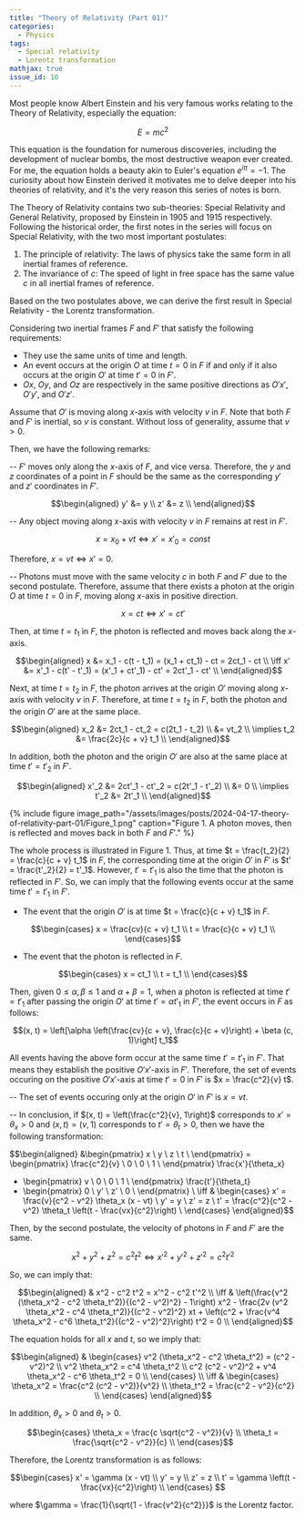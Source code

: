 ```yaml
---
title: "Theory of Relativity (Part 01)"
categories:
  - Physics
tags:
  - Special relativity
  - Lorentz transformation
mathjax: true
issue_id: 10
---
```


Most people know Albert Einstein and his very famous works relating to the Theory of Relativity, especially the equation:

$$
E = mc^2
$$

This equation is the foundation for numerous discoveries, including the development of nuclear bombs, the most destructive weapon ever created.
For me, the equation holds a beauty akin to Euler's equation $e^{i \pi} = -1$.
The curiosity about how Einstein derived it motivates me to delve deeper into his theories of relativity, and it's the very reason this series of notes is born.

The Theory of Relativity contains two sub-theories: Special Relativity and General Relativity, proposed by Einstein in 1905 and 1915 respectively.
Following the historical order, the first notes in the series will focus on Special Relativity, with the two most important postulates:
1. The principle of relativity: The laws of physics take the same form in all inertial frames of reference.
2. The invariance of $c$: The speed of light in free space has the same value $c$ in all inertial frames of reference.

Based on the two postulates above, we can derive the first result in Special Relativity - the Lorentz transformation.

Considering two inertial frames $F$ and $F'$ that satisfy the following requirements:
- They use the same units of time and length.
- An event occurs at the origin $O$ at time $t = 0$ in $F$ if and only if it also occurs at the origin $O'$ at time $t' = 0$ in $F'$.
- $Ox$, $Oy$, and $Oz$ are respectively in the same positive directions as $O'x'$, $O'y'$, and $O'z'$.

Assume that $O'$ is moving along $x$-axis with velocity $v$ in $F$.
Note that both $F$ and $F'$ is inertial, so $v$ is constant.
Without loss of generality, assume that $v > 0$.

Then, we have the following remarks:

-- $F'$ moves only along the $x$-axis of $F$, and vice versa.
Therefore, the $y$ and $z$ coordinates of a point in $F$ should be the same as the corresponding $y'$ and $z'$ coordinates in $F'$.

$$\begin{aligned}
y' &= y \\
z' &= z \\
\end{aligned}$$

-- Any object moving along $x$-axis with velocity $v$ in $F$ remains at rest in $F'$.

$$
x = x_0 + vt \iff x' = x'_0 = const
$$

Therefore, $x = vt \iff x' = 0$.

-- Photons must move with the same velocity $c$ in both $F$ and $F'$ due to the second postulate.
Therefore, assume that there exists a photon at the origin $O$ at time $t = 0$ in $F$, moving along $x$-axis in positive direction.

$$
x = ct \iff x' = ct'
$$

Then, at time $t = t_1$ in $F$, the photon is reflected and moves back along the $x$-axis.

$$\begin{aligned}
x &= x_1 - c(t - t_1) = (x_1 + ct_1) - ct = 2ct_1 - ct \\
\iff x' &= x'_1 - c(t' - t'_1) = (x'_1 + ct'_1) - ct' = 2ct'_1 - ct' \\
\end{aligned}$$

Next, at time $t = t_2$ in $F$, the photon arrives at the origin $O'$ moving along $x$-axis with velocity $v$ in $F$.
Therefore, at time $t = t_2$ in $F$, both the photon and the origin $O'$ are at the same place.

$$\begin{aligned}
x_2 &= 2ct_1 - ct_2 = c(2t_1 - t_2) \\
&= vt_2 \\
\implies t_2 &= \frac{2c}{c + v} t_1 \\
\end{aligned}$$

In addition, both the photon and the origin $O'$ are also at the same place at time $t' = t'_2$ in $F'$.

$$\begin{aligned}
x'_2 &= 2ct'_1 - ct'_2 = c(2t'_1 - t'_2) \\
&= 0 \\
\implies t'_2 &= 2t'_1 \\
\end{aligned}$$

{% include figure image_path="/assets/images/posts/2024-04-17-theory-of-relativity-part-01/Figure_1.png" caption="Figure 1. A photon moves, then is reflected and moves back in both $F$ and $F'$." %}

The whole process is illustrated in Figure 1.
Thus, at time $t = \frac{t_2}{2} = \frac{c}{c + v} t_1$ in $F$, the corresponding time at the origin $O'$ in $F'$ is $t' = \frac{t'_2}{2} = t'_1$.
However, $t' = t'_1$ is also the time that the photon is reflected in $F'$.
So, we can imply that the following events occur at the same time $t' = t'_1$ in $F'$.

- The event that the origin $O'$ is at time $t = \frac{c}{c + v} t_1$ in $F$.

$$\begin{cases}
x = \frac{cv}{c + v} t_1 \\
t = \frac{c}{c + v} t_1 \\
\end{cases}$$

- The event that the photon is reflected in $F$.

$$\begin{cases}
x = ct_1 \\
t = t_1 \\
\end{cases}$$

Then, given $0 \leq \alpha, \beta \leq 1$ and $\alpha + \beta = 1$, when a photon is reflected at time $t' = t'_1$ after passing the origin $O'$ at time $t' = \alpha t'_1$ in $F'$, the event occurs in $F$ as follows:

$$(x, t) = \left[\alpha \left(\frac{cv}{c + v}, \frac{c}{c + v}\right) + \beta (c, 1)\right] t_1$$

All events having the above form occur at the same time $t' = t'_1$ in $F'$.
That means they establish the positive $O'x'$-axis in $F'$.
Therefore, the set of events occuring on the positive $O'x'$-axis at time $t' = 0$ in $F'$ is $x = \frac{c^2}{v} t$.

-- The set of events occuring only at the origin $O'$ in $F'$ is $x = vt$.

-- In conclusion, if $(x, t) = \left(\frac{c^2}{v}, 1\right)$ corresponds to $x' = \theta_x > 0$ and $(x, t) = (v, 1)$ corresponds to $t' = \theta_t > 0$, then we have the following transformation:

$$\begin{aligned}
&\begin{pmatrix}
x \\
y \\
z \\
t \\
\end{pmatrix}
= \begin{pmatrix}
\frac{c^2}{v} \\
0 \\
0 \\
1 \\
\end{pmatrix} \frac{x'}{\theta_x}
+ \begin{pmatrix}
v \\
0 \\
0 \\
1 \\
\end{pmatrix} \frac{t'}{\theta_t}
+ \begin{pmatrix}
0 \\
y' \\
z' \\
0 \\
\end{pmatrix} \\
\iff & \begin{cases}
x' = \frac{v}{c^2 - v^2} \theta_x (x - vt) \\
y' = y \\
z' = z \\
t' = \frac{c^2}{c^2 - v^2} \theta_t \left(t - \frac{vx}{c^2}\right) \\
\end{cases}
\end{aligned}$$

Then, by the second postulate, the velocity of photons in $F$ and $F'$ are the same.

$$x^2 + y^2 + z^2 = c^2 t^2 \iff x'^2 + y'^2 + z'^2 = c^2 t'^2$$

So, we can imply that:

$$\begin{aligned}
& x^2 - c^2 t^2 = x'^2 - c^2 t'^2 \\
\iff & \left(\frac{v^2 (\theta_x^2 - c^2 \theta_t^2)}{(c^2 - v^2)^2} - 1\right) x^2 - \frac{2v (v^2 \theta_x^2 - c^4 \theta_t^2)}{(c^2 - v^2)^2} xt + \left(c^2 + \frac{v^4 \theta_x^2 - c^6 \theta_t^2}{(c^2 - v^2)^2}\right) t^2 = 0 \\
\end{aligned}$$

The equation holds for all $x$ and $t$, so we imply that:

$$\begin{aligned}
& \begin{cases}
v^2 (\theta_x^2 - c^2 \theta_t^2) = (c^2 - v^2)^2 \\
v^2 \theta_x^2 = c^4 \theta_t^2 \\
c^2 (c^2 - v^2)^2 + v^4 \theta_x^2 - c^6 \theta_t^2 = 0 \\
\end{cases} \\
\iff & \begin{cases}
\theta_x^2 = \frac{c^2 (c^2 - v^2)}{v^2} \\
\theta_t^2 = \frac{c^2 - v^2}{c^2} \\
\end{cases}
\end{aligned}$$

In addition, $\theta_x > 0$ and $\theta_t > 0$.

$$\begin{cases}
\theta_x = \frac{c \sqrt{c^2 - v^2}}{v} \\
\theta_t = \frac{\sqrt{c^2 - v^2}}{c} \\
\end{cases}$$

Therefore, the Lorentz transformation is as follows:

$$\begin{cases}
x' = \gamma (x - vt) \\
y' = y \\
z' = z \\
t' = \gamma \left(t - \frac{vx}{c^2}\right) \\
\end{cases}
$$

where $\gamma = \frac{1}{\sqrt{1 - \frac{v^2}{c^2}}}$ is the Lorentz factor.
